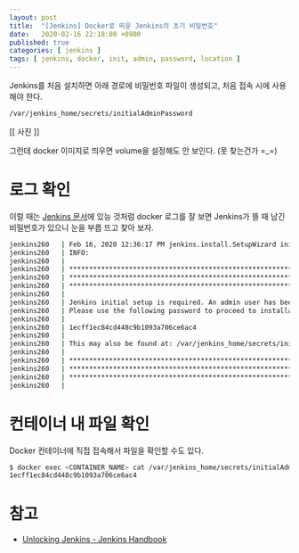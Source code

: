 ```yaml
---
layout: post
title:  "[Jenkins] Docker로 띄운 Jenkins의 초기 비밀번호"
date:   2020-02-16 22:18:00 +0900
published: true
categories: [ jenkins ]
tags: [ jenkins, docker, init, admin, password, location ]
---
```


Jenkins를 처음 설치하면 아래 경로에 비밀번호 파일이 생성되고, 처음 접속 시에 사용해야 한다.

```bash
/var/jenkins_home/secrets/initialAdminPassword
```

[[ 사진 ]]

그런데 docker 이미지로 띄우면 volume을 설정해도 안 보인다. (못 찾는건가 =_=)


# 로그 확인

이럴 때는 [Jenkins 문서](https://jenkins.io/doc/book/installing/#setup-wizard)에 있능 것처럼 docker 로그를 잘 보면 Jenkins가 뜰 때 남긴 비밀번호가 있으니 눈을 부릅 뜨고 찾아 보자.

```bash
jenkins260   | Feb 16, 2020 12:36:17 PM jenkins.install.SetupWizard init
jenkins260   | INFO:
jenkins260   |
jenkins260   | *************************************************************
jenkins260   | *************************************************************
jenkins260   | *************************************************************
jenkins260   |
jenkins260   | Jenkins initial setup is required. An admin user has been created and a password generated.
jenkins260   | Please use the following password to proceed to installation:
jenkins260   |
jenkins260   | 1ecff1ec84cd448c9b1093a706ce6ac4
jenkins260   |
jenkins260   | This may also be found at: /var/jenkins_home/secrets/initialAdminPassword
jenkins260   |
jenkins260   | *************************************************************
jenkins260   | *************************************************************
jenkins260   | *************************************************************
jenkins260   |
```


# 컨테이너 내 파일 확인

Docker 컨테이너에 직접 접속해서 파일을 확인할 수도 있다.

```bash
$ docker exec <CONTAINER_NAME> cat /var/jenkins_home/secrets/initialAdminPassword
1ecff1ec84cd448c9b1093a706ce6ac4
```


# 참고

- [Unlocking Jenkins - Jenkins Handbook](https://jenkins.io/doc/book/installing/#setup-wizard)
